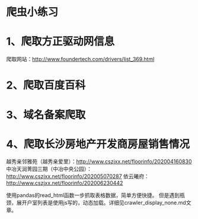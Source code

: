 # 爬虫小练习


# 1、爬取方正驱动网信息
爬取网站：http://www.foundertech.com/drivers/list_369.html




# 2、爬取百度百科






# 3、域名备案爬取



# 4、爬取长沙房地产开发商房屋销售情况
越秀亲邻雅苑（越秀亲爱里）：http://www.cszjxx.net/floorinfo/202004160830
中冶天润菁园三期（中冶中央公园）：http://www.cszjxx.net/floorinfo/202005070287
依云曦府：http://www.cszjxx.net/floorinfo/202006230442

使用pandas的read_html函数一步抓取表格数据，简单方便快捷。
但是遇到瓶颈，展开户室列表是使用js写的，动态加载。详细见crawler_display_none.md文章。





















